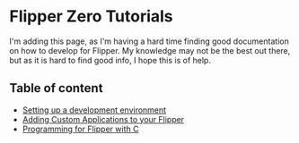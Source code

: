 # Flipper Zero Tutorials

I'm adding this page, as I'm having a hard time finding good documentation on how to develop for Flipper. My knowledge may not be the best out there, but as it is hard to find good info, I hope this is of help. 

## Table of content
<ul>
<li><a href="Setup/readme.md">Setting up a development environment</a></li>
<li><a href="AddingApps/readme.md">Adding Custom Applications to your Flipper</a></li>
<li><a href="CProgramming/readme.md">Programming for Flipper with C</a></li>
</ul>
